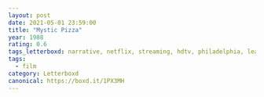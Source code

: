 ```yaml
---
layout: post 
date: 2021-05-01 23:59:00
title: "Mystic Pizza"
year: 1988
rating: 0.6
tags_letterboxd: narrative, netflix, streaming, hdtv, philadelphia, leah
tags:
  - film
category: Letterboxd
canonical: https://boxd.it/1PX3MH
---
```

